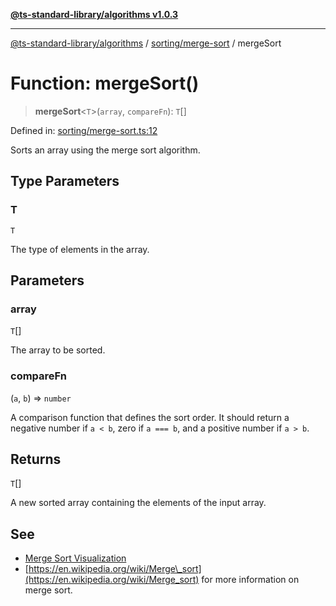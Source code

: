[**@ts-standard-library/algorithms v1.0.3**](../../../README.md)

***

[@ts-standard-library/algorithms](../../../modules.md) / [sorting/merge-sort](../README.md) / mergeSort

# Function: mergeSort()

> **mergeSort**\<`T`\>(`array`, `compareFn`): `T`[]

Defined in: [sorting/merge-sort.ts:12](https://github.com/gabaudette/ts-stdlib/blob/f3564012967e497619352a1e83b33c59ea25d02c/packages/algorithms/src/sorting/merge-sort.ts#L12)

Sorts an array using the merge sort algorithm.

## Type Parameters

### T

`T`

The type of elements in the array.

## Parameters

### array

`T`[]

The array to be sorted.

### compareFn

(`a`, `b`) => `number`

A comparison function that defines the sort order.
It should return a negative number if `a < b`, zero if `a === b`, and a positive number if `a > b`.

## Returns

`T`[]

A new sorted array containing the elements of the input array.

## See

 - [Merge Sort Visualization](https://www.geeksforgeeks.org/merge-sort/)
 - [https://en.wikipedia.org/wiki/Merge\_sort](https://en.wikipedia.org/wiki/Merge_sort) for more information on merge sort.
